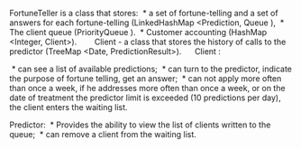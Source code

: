 FortuneTeller is a class that stores:
 * a set of fortune-telling and a set of answers for each fortune-telling (LinkedHashMap <Prediction, Queue <Answer>),
 * The client queue (PriorityQueue <Client>).
 * Customer accounting (HashMap <Integer, Client>).
  
    Client - a class that stores the history of calls to the predictor (TreeMap <Date, PredictionResult>). 
   
Client :

 * can see a list of available predictions;
 * can turn to the predictor, indicate the purpose of fortune telling, get an answer;
 * can not apply more often than once a week, if he addresses more often than once a week, or on the date of treatment the predictor limit is exceeded (10 predictions per day), the client enters the waiting list.

Predictor:
 * Provides the ability to view the list of clients written to the queue;
 * can remove a client from the waiting list. 
